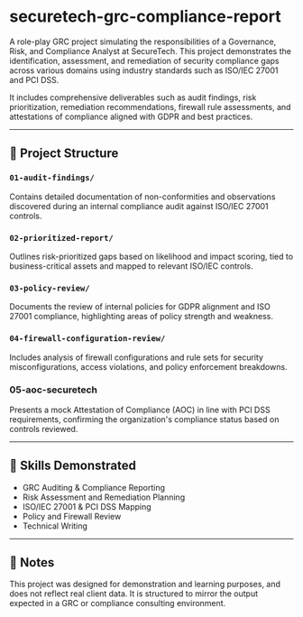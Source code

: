 # securetech-grc-compliance-report

A role-play GRC project simulating the responsibilities of a Governance, Risk, and Compliance Analyst at SecureTech. This project demonstrates the identification, assessment, and remediation of security compliance gaps across various domains using industry standards such as ISO/IEC 27001 and PCI DSS.

It includes comprehensive deliverables such as audit findings, risk prioritization, remediation recommendations, firewall rule assessments, and attestations of compliance aligned with GDPR and best practices.

---

## 📁 Project Structure

### `01-audit-findings/`
Contains detailed documentation of non-conformities and observations discovered during an internal compliance audit against ISO/IEC 27001 controls.

### `02-prioritized-report/`
Outlines risk-prioritized gaps based on likelihood and impact scoring, tied to business-critical assets and mapped to relevant ISO/IEC controls.

### `03-policy-review/`
Documents the review of internal policies for GDPR alignment and ISO 27001 compliance, highlighting areas of policy strength and weakness.

### `04-firewall-configuration-review/`
Includes analysis of firewall configurations and rule sets for security misconfigurations, access violations, and policy enforcement breakdowns.

### 05-aoc-securetech
Presents a mock Attestation of Compliance (AOC) in line with PCI DSS requirements, confirming the organization's compliance status based on controls reviewed.

---

## 🔧 Skills Demonstrated

- GRC Auditing & Compliance Reporting  
- Risk Assessment and Remediation Planning  
- ISO/IEC 27001 & PCI DSS Mapping  
- Policy and Firewall Review  
- Technical Writing  

---

## 📌 Notes

This project was designed for demonstration and learning purposes, and does not reflect real client data. It is structured to mirror the output expected in a GRC or compliance consulting environment.
